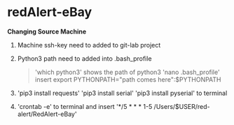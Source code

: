 # redAlert-eBay

**Changing Source Machine**

1) Machine ssh-key need to added to git-lab project
2) Python3 path need to added into .bash_profile

    >'which python3' shows the path of python3
    'nano .bash_profile'
    insert export PYTHONPATH="path comes here":$PYTHONPATH
3) 
    'pip3 install requests'
    'pip3 install serial'
    'pip3 install pyserial'
to terminal

4) 'crontab -e' to terminal and insert '*/5 * * * 1-5 /Users/$USER/red-alert/RedAlert-eBay'
   